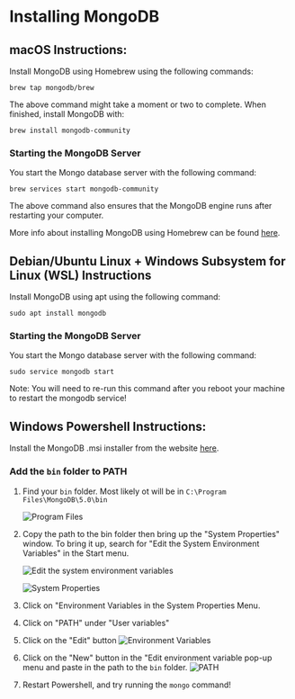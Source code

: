 # Installing MongoDB

## macOS Instructions:
Install MongoDB using Homebrew using the following commands:

```
brew tap mongodb/brew
```

The above command might take a moment or two to complete. When finished, install MongoDB with:

```
brew install mongodb-community
```

### Starting the MongoDB Server
You start the Mongo database server with the following command:

```
brew services start mongodb-community
```

The above command also ensures that the MongoDB engine runs after restarting your computer.

More info about installing MongoDB using Homebrew can be found [here](https://github.com/mongodb/homebrew-brew).

## Debian/Ubuntu Linux + Windows Subsystem for Linux (WSL) Instructions 

Install MongoDB using apt using the following command:

```
sudo apt install mongodb
```

### Starting the MongoDB Server
You start the Mongo database server with the following command:

```
sudo service mongodb start
```

Note: You will need to re-run this command after you reboot your machine to restart the mongodb service!


## Windows Powershell Instructions:
Install the MongoDB .msi installer from the website [here](https://www.mongodb.com/try/download/community?tck=docs_server).


### Add the `bin` folder to PATH

1. Find your `bin` folder. Most likely ot will be in `C:\Program Files\MongoDB\5.0\bin`

    ![Program Files](https://i.imgur.com/iiBWVmW.png)

2. Copy the path to the bin folder then bring up the "System Properties" window. To bring it up, search for "Edit the System Environment Variables" in the Start menu.

    ![Edit the system environment variables](https://i.imgur.com/lz9VYaV.png)

    ![System Properties](https://i.imgur.com/7JrnGsH.png)

3. Click on "Environment Variables in the System Properties Menu.
4. Click on "PATH" under "User variables"
5. Click on the "Edit" button
    ![Environment Variables](https://i.imgur.com/wZfwwsT.png)

6. Click on the "New" button in the "Edit environment variable pop-up menu and paste in the path to the `bin` folder.
    ![PATH](https://i.imgur.com/FzgEpBL.png)

7. Restart Powershell, and try running the `mongo` command!